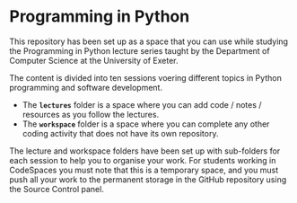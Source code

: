 # Programming in Python

This repository has been set up as a space that you can use while studying the Programming in Python lecture series taught by the Department of Computer Science at the University of Exeter.

The content is divided into ten sessions voering different topics in Python programming and software development. 

 - The **`lectures`** folder is a space where you can add code / notes / resources as you follow the lectures. 
 - The **`workspace`** folder is a space where you can complete any other coding activity that does not have its own repository.

The lecture and workspace folders have been set up with sub-folders for each session to help you to organise your work. For students working in CodeSpaces you must note that this is a temporary space, and you must push all your work to the permanent storage in the GitHub repository using the Source Control panel.
